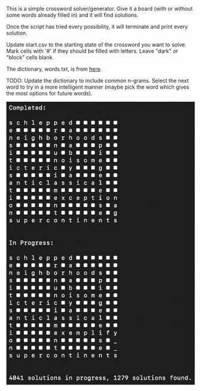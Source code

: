 This is a simple crossword solver/generator. Give it a board (with or without some words already filled in) and it will find solutions.

Once the script has tried every possibility, it will terminate and print every solution.

Update start.csv to the starting state of the crossword you want to solve.
	Mark cells with '#' if they should be filled with letters.
	Leave "dark" or "block" cells blank.

The dictionary, words.txt, is from [here](https://raw.githubusercontent.com/redbo/scrabble/master/dictionary.txt).

TODO:
	Update the dictionary to include common n-grams.
	Select the next word to try in a more intelligent manner (maybe pick the word which gives the most options for future words).
	
![](https://github.com/matthew-ritch/cword/blob/main/script_in_progress.png)
